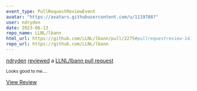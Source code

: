 ```yaml
---
event_type: PullRequestReviewEvent
avatar: "https://avatars.githubusercontent.com/u/1119788?"
user: ndryden
date: 2023-06-13
repo_name: LLNL/lbann
html_url: https://github.com/LLNL/lbann/pull/2275#pullrequestreview-1476075268
repo_url: https://github.com/LLNL/lbann
---
```


<a href='https://github.com/ndryden' target='_blank'>ndryden</a> <a href='https://github.com/LLNL/lbann/pull/2275#pullrequestreview-1476075268' target='_blank'>reviewed</a> a <a href='https://github.com/LLNL/lbann/pull/2275' target='_blank'>LLNL/lbann pull request</a>

<small>Looks good to me....</small>

<a href='https://github.com/LLNL/lbann/pull/2275#pullrequestreview-1476075268' target='_blank'>View Review</a>